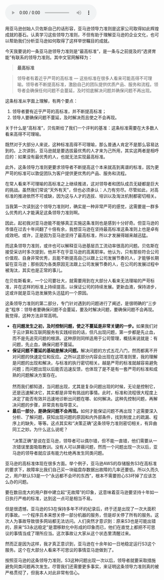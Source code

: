 <audio title="023 _ 亚马逊领导力准则之最高标准" src="https://static001.geekbang.org/resource/audio/2e/9b/2eabb13e1d312148f7fdbf405499bc9b.mp3" controls="controls"></audio> 
<p>用亚马逊创始人贝佐斯自己的话形容，亚马逊领导力准则是这家公司取得如此辉煌成就的基石。认真学习这些领导力准则，不但有助于理解亚马逊的企业文化，也可以帮助我们分析亚马逊如何取得了这样举世瞩目的成就。</p>
<p>今天我要说的一条亚马逊领导力准则是“最高标准”，是一条与之前提及的“选贤育能”有联系的领导力准则。其中文官网解释为：</p>
<blockquote>
<p><strong>最高标准</strong></p>
</blockquote>
<blockquote>
<p>领导者有着近乎严苛的高标准 — 这些标准在很多人看来可能高得不可理喻。领导者不断提高标准，激励自己的团队提供优质产品、服务和流程。领导者会确保任何问题不会蔓延，及时彻底解决问题并确保问题不再出现。</p>
</blockquote>
<p>这条标准从字面上理解，有两个要点：</p>
<ol>
<li>领导者要有近乎严苛的高标准，并不断提高标准；</li>
<li>领导人要确保问题不蔓延，及时解决而且使之不会再现。</li>
</ol>
<p>关于什么是“高标准”，贝佐斯给了我们一个评判的基准：这条标准需要在大多数人看来高得不可理喻。</p>
<p>既然对于大部分人来说，这种标准高得不可理喻，那么普通人肯定不是那么容易达到的。上次讲到，亚马逊就是要选拔最优秀的人才来为己所用，其实这两者是相呼应的：如果没有最优秀的人，也就无法实现最高标准。</p>
<p>此外，这条领导力准则更要求领导者不断提高这个本来就高到离谱的标准，因为更严苛的标准可以敦促团队为客户提供更优秀的产品、服务和流程。</p>
<p>在常人看来不可理喻的高标准之上继续推进，这对领导者和团队成员无疑都是巨大的挑战。虽然我们常说“天外有天&quot;，但也必须承认：人力有穷尽。尽管如此，对高标准的推进依然不可或缺，因为这与人才的选拔、培训以及淘汰机制都密切相关。</p>
<p>当我第一次读到这个领导力准则时，确实是一种非常严苛的感觉，这需要是一群多么优秀的人才能满足这条领导力准则啊。</p>
<!-- [[[read_end]]] -->
<p>因此，起初我对亚马逊能不能够真正实施这条准则也是感到十分好奇。但亚马逊的市值在过去十年间翻了十倍有余，我想亚马逊在坚持最高标准这条准则上也是卓有成效吧。或许，正是因为亚马逊坚持了最高标准，所以才发展得越来越迅猛。</p>
<p>而这条领导力准则，或许也可以解释亚马逊基层员工流动率很高的问题。贝佐斯在接受采访时多次提到，他并不在乎亚马逊的高离职率。他认为，只有那些符合公司价值观、自身非常优秀，且能不断提高自己以跟上公司发展节奏的人，才能够长期留在亚马逊；那些因为各类原因无法跟上公司发展节奏的人，在公司的发展过程中被淘汰，其实也是正常的事儿。</p>
<p>在贝佐斯看来，一个公司要壮大，就需要用到在大部分人看来无法理喻的严苛标准，并在这样的标准上持续提高，以保证公司的持续发展。更新血液，保持进步，这或许就是亚马逊发展势头迅猛的一个原因。</p>
<p>这条领导力准则的第二部分，专门针对遇到的问题进行了阐述，是很明确的“三步走”程序：领导者要确保问题不会蔓延，要及时解决问题，要确保问题不会再现。我觉得，这种方法非常高明。</p>
<ul>
<li><strong>在问题发生之初，及时控制问题，使之不蔓延是非常关键的一步。</strong>如果我们对于云计算和互联网服务有实践经验的话，但凡出现问题，第一步都是先止血，而不是先追究问题的根源。这种原则同样适用于公司管理，概括来说就是：有问题，先止血，确保问题不蔓延。</li>
<li><strong>保证问题不蔓延的基础是解决问题。</strong>解决问题的方式五花八门，然而都离不开对问题的快速定位和反应。之所以这部分内容会出现在这项准则里，我的理解是问题的出现和解决，与标准的执行密切相关。越是严苛的标准就越容易避免问题；而问题出现以后能否迅速反馈，也体现了是不是有一套严苛的标准和成熟的问题解决方案存在。<br />
<br>然而我们都知道，当问题出现，尤其是复杂问题出现的时候，无论是控制它，还是迅速解决它，其实都是非常有挑战的事情。此时，标准和流程很大程度上决定了能否有效并迅速地诊断出问题在哪、如何解决。这种先控制问题，再解决问题的步骤，非常具有指导意义。</li>
<li><strong>最后一部分，是确保问题不会再现。</strong>如何才能保证问题不再出现？这需要深入分析、了解问题，获知出现问题的原因和内外部条件，找到制度上的疏漏、程序上的缺失，等等。这点其实和“决策正确”这条领导力准则密切相关，有异曲同工之妙。为什么这么说呢？<br />
<br>“决策正确”是说在亚马逊，领导者可以偶尔错，但不能一直错，他们需要从一次错误里面吸取教训。没有人可以屏蔽问题，然而一个问题出现一次以后，亚马逊的领导者就应该有能力杜绝再发生同类问题。</li>
</ul>
<p>亚马逊的高标准体现在很多方面。举个例子，亚马逊AWS的存储服务S3在高标准的要求下，故障率比我们自己买一块磁盘存数据出故障的几率还要低。所以久而久之，用户默认S3是一个“永远都不会坏的东西”，根本不需要担心S3坏掉了应该怎么办的问题。</p>
<p>要在数目庞大的用户群中建立起“无故障”的印象，这意味着亚马逊要坚持十年如一日执行严格的标准，达到这一点可是相当不易。</p>
<p>但是很遗憾，亚马逊的S3在保持多年不坏的纪录后，终于还是出现了一次大面积的事故。一个程序员本来想关停一部分机器的服务，但是却关停了所有的服务。这次人为事故导致很多网站都无法访问。人们突然才意识到：原来S3也是可能出错的，原来“S3永远稳定”是潜移默化中形成的印象而已，他们在直觉上都把不可思议的事情当成了理所应当。这次事故让大家从这个状态里清醒过来。</p>
<p>然而正是因为这样，我才真正意识到，亚马逊在十余年如一日地稳定运行S3这个服务。这个在大部分人看来不可思议的事情亚马逊做到了。</p>
<p>按照亚马逊的这条领导力准则，S3这种问题出现一次以后，领导者就要采取措施避免同类问题再次发生。尽管我们还需要更多事实，来证明这条领导力准则真的被严格贯彻了，但我本人对此非常有信心。</p>
<p></p>
